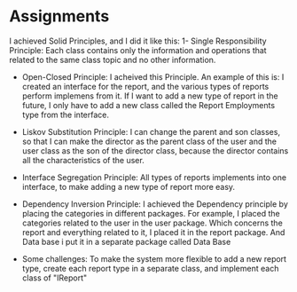 # Assignments


I achieved Solid Principles, and I did it like this:
1- Single Responsibility Principle:
Each class contains only the information and operations that related to the same class topic and no other information.

- Open-Closed Principle:
 I acheived this Principle. 
An example of this is: 
I created an interface for the report, and the various types of reports perform implemens from it. 
If I want to add a new type of report in the future, I only have to add a new class called the Report Employments type from the interface.

- Liskov Substitution Principle: 
I can change the parent and son classes, so that I can make the director as the parent class of the user and the user class as the son of the director class, 
because the director contains all the characteristics of the user.



- Interface Segregation Principle: 
All types of reports implements into one interface, to make adding a new type of report more easy.


- Dependency Inversion Principle: 
I achieved the Dependency  principle  by placing the categories in different packages. 
For example, I placed the categories related to the user in the user package.
Which concerns the report and everything related to it, I placed it in the report package.
And Data base i put it in a separate package called Data Base
 



- Some challenges:
To make the system more flexible to add a new report type, create each report type in a separate class, and implement each class of "IReport"
